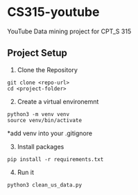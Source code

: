 # CS315-youtube
YouTube Data mining project for CPT_S 315

## Project Setup
1. Clone the Repository
```
git clone <repo-url>
cd <project-folder>
```

2. Create a virtual environemnt
```
python3 -m venv venv
source venv/bin/activate
```
*add venv into your .gitignore

3. Install packages
```
pip install -r requirements.txt
```

4. Run it
```
python3 clean_us_data.py
```
